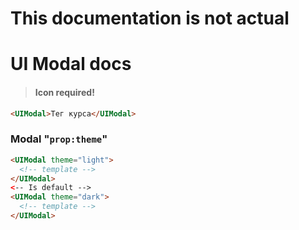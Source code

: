 # This documentation is not actual

# UI Modal docs

> #### Icon required!

```html
<UIModal>Тег курса</UIModal>
```

### Modal "`prop:theme`"

```html
<UIModal theme="light">
  <!-- template -->
</UIModal>
<-- Is default -->
<UIModal theme="dark">
  <!-- template -->
</UIModal>
```
